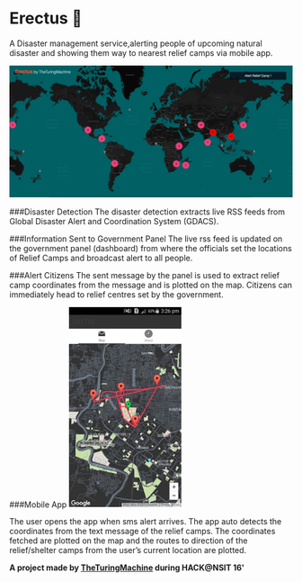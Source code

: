 # Erectus :volcano:

A Disaster management service,alerting people of upcoming natural disaster and showing them way to nearest relief camps via mobile app.

![Dashboard](https://github.com/The-Turing-Machine/Erectus/blob/master/common/Dashboard.png)

###Disaster Detection 
The disaster detection extracts live RSS feeds from Global Disaster Alert and Coordination System (GDACS).

###Information Sent to Government Panel
The live rss feed is updated on the government panel (dashboard) from where the officials set the locations of Relief Camps and broadcast alert to all people.

###Alert Citizens
The sent message by the panel is used to extract relief camp coordinates from the message and is plotted on the map. Citizens can immediately head to relief centres set  by the government.

###Mobile App
<img src="https://github.com/The-Turing-Machine/Erectus/blob/master/common/app.jpg" alt="app" style="width: 200px;"/>

The user opens the app when sms alert arrives. The app auto detects the coordinates from the text message of the relief camps. The coordinates fetched are plotted on the map and the routes to direction of the relief/shelter camps from the user’s current location are plotted.

**A project made by [TheTuringMachine](https://github.com/The-Turing-Machine/Erectus/graphs/contributors) during HACK@NSIT 16'**




